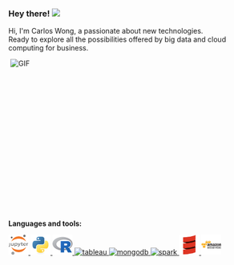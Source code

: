 ### Hey there! <img src="https://media.giphy.com/media/hvRJCLFzcasrR4ia7z/giphy.gif" width="25px">

Hi, I'm Carlos Wong, a passionate about new technologies. <br/>
Ready to explore all the possibilities offered by big data and cloud computing for business.

<img align="right" alt="GIF" src="https://github.com/abhisheknaiidu/abhisheknaiidu/blob/master/code.gif?raw=true" width="500" height="320" />

**Languages and tools:**  

<!--
<code><img height="40" src="https://raw.githubusercontent.com/github/explore/80688e429a7d4ef2fca1e82350fe8e3517d3494d/topics/python/python.png"></code>
<br/>
-->
<a href="https://jupyter.org" target="_blank"> <img src="https://raw.githubusercontent.com/devicons/devicon/master/icons/jupyter/jupyter-original-wordmark.svg" alt="aws" width="40" height="40"/> </a>
<a href="https://www.python.org" target="_blank"> <img src="https://raw.githubusercontent.com/devicons/devicon/master/icons/python/python-original.svg" alt="python" width="40" height="40"/> </a>
<a href="https://cran.r-project.org" target="_blank"> <img src="https://raw.githubusercontent.com/devicons/devicon/master/icons/r/r-original.svg" alt="aws" width="40" height="40"/> </a>
<a href="https://www.tableau.com" target="_blank"> <img src="https://camo.githubusercontent.com/8b08e01db72ef188a00eb19bb8b9ec94c9646ed818b1c3f9ee443dc8947e842b/68747470733a2f2f63646e2e737667706f726e2e636f6d2f6c6f676f732f7461626c6561752d69636f6e2e737667" alt="tableau" width="40" height="40"/> </a>
<a href="https://www.mongodb.com/" target="_blank"> <img src="https://github.com/mongodb-js/leaf/blob/master/mongodb-leaf.svg" alt="mongodb" width="40" height="40"/>
<a href="https://spark.apache.org" target="_blank"> <img src="https://github.com/valohai/ml-logos/blob/master/spark.svg" alt="spark" width="40" height="40"/> </a>
<a href="https://www.scala-lang.org" target="_blank"> <img src="https://raw.githubusercontent.com/devicons/devicon/master/icons/scala/scala-original.svg" alt="scala" width="40" height="40"/> </a>
<a href="https://aws.amazon.com" target="_blank"> <img src="https://raw.githubusercontent.com/devicons/devicon/master/icons/amazonwebservices/amazonwebservices-original-wordmark.svg" alt="aws" width="40" height="40"/> </a>
<!--
**akimwong/akimwong** is a ✨ _special_ ✨ repository because its `README.md` (this file) appears on your GitHub profile.

Here are some ideas to get you started:

- 🔭 I’m currently working on ...
- 🌱 I’m currently learning ...
- 👯 I’m looking to collaborate on ...
- 🤔 I’m looking for help with ...
- 💬 Ask me about ...
- 📫 How to reach me: ...
- 😄 Pronouns: ...
- ⚡ Fun fact: ...
-->
